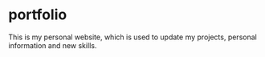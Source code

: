 # portfolio
This is my personal website, which is used to update my projects, personal information and new skills. 
